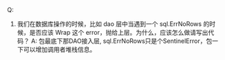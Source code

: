 Q:
1. 我们在数据库操作的时候，比如 dao 层中当遇到一个 sql.ErrNoRows 的时候，是否应该 Wrap 这个 error，抛给上层。为什么，应该怎么做请写出代码？
A:
包最底下那DAO接入层, sql.ErrNoRows只是个SentinelError，包一下可以增加调用者堆栈信息。